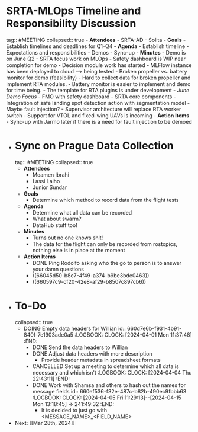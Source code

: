 # SRTA-MLOps Timeline and Responsibility Discussion
tag:: #MEETING
collapsed:: true
	- **Attendees**
		- SRTA-AD
		- Solita
	- **Goals**
		- Establish timelines and deadlines for Q1-Q4
	- **Agenda**
		- Establish timeline
		- Expectations and responsibilities
		- Demos
		- Sync-up
	- **Minutes**
		- Demo is on June Q2
		- SRTA focus work on MLOps
		- Safety dashboard is WIP near completion for demo
		- Decision module work has started
		- MLFlow instance has been deployed to cloud --> being tested
		- Broken propeller vs. battery monitor for demo (feasibility)
			- Hard to collect data for broken propeller and implement RTA modules.
			- Battery monitor is easier to implement and demo for time being.
		- The template for RTA plugins is under development
		- *June Demo Focus*
			- FMO with safety dashboard
			- SRTA core components
			- Integration of safe landing spot detection action with segmentation model
			- Maybe fault injection?
		- Supervisor architecture will replace RTA worker switch
		- Support for VTOL and fixed-wing UAVs is incoming
	- **Action Items**
		- Sync-up with Jarmo later if there is a need for fault injection to be demoed
- # Sync on Prague Data Collection
  tag:: #MEETING
  collapsed:: true
	- **Attendees**
		- Moamen Ibrahi
		- Lassi Laiho
		- Junior Sundar
	- **Goals**
		- Determine which method to record data from the flight tests
	- **Agenda**
		- Determine what all data can be recorded
		- What about swarm?
		- DataHub stuff too!
	- **Minutes**
		- Turns out no one knows shit!
		- The data for the flight can only be recorded from rostopics, nothing else is in place at the moment
	- **Action Items**
		- DONE Ping Rodolfo asking who the go to person is to answer your damn questions
		- ((66045d50-b8c7-4f49-a374-b9be3bde0463))
		- ((660597c9-cf20-42e8-af29-b8507c897cb6))
- # To-Do
  collapsed:: true
	- DOING Empty data headers for Willian
	  id:: 660d7e6b-f931-4b91-840f-7e1903ade0a5
	  :LOGBOOK:
	  CLOCK: [2024-04-01 Mon 11:37:48]
	  :END:
		- DONE Send the data headers to Willian
		- DONE Adjust data headers with more description
			- Provide header metadata in spreadsheet formats
		- CANCELLED Set up a meeting to determine which all data is necessary and which isn't
		  :LOGBOOK:
		  CLOCK: [2024-04-04 Thu 22:43:11]
		  :END:
		- DONE Work with Shamsa and others to hash out the names for message fields
		  id:: 660ef536-f32e-487c-b82b-490ec9fbbb63
		  :LOGBOOK:
		  CLOCK: [2024-04-05 Fri 11:29:13]--[2024-04-15 Mon 13:18:45] =>  241:49:32
		  :END:
			- It is decided to just go with <MESSAGE_NAME>_<FIELD_NAME>
- Next: [[Mar 28th, 2024]]